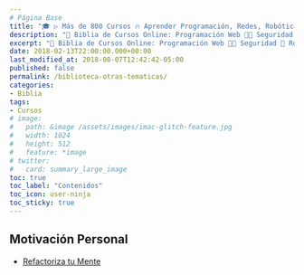 ```yaml
---
# Página Base
title: "🎓 ▷ Más de 800 Cursos 🔥 Aprender Programación, Redes, Robótica, Seguridad"
description: "🚀 Biblia de Cursos Online: Programación Web 👩‍💻 Seguridad 🔐 Robótica 🤖 Redes 🕸 Criptomonedas 💰 Ofimática 💻 & Más ¡💥 100% GRATIS y en ESPAÑOL 💥!"
excerpt: "🚀 Biblia de Cursos Online: Programación Web 👩‍💻 Seguridad 🔐 Robótica 🤖 Redes 🕸 Criptomonedas 💰 Ofimática 💻 & Más ¡💥 100% GRATIS y en ESPAÑOL 💥!"
date: 2018-02-13T22:00:00.000+00:00
last_modified_at: 2018-08-07T12:42:42-05:00
published: false
permalink: /biblioteca-otras-tematicas/
categories:
- Biblia
tags:
- Cursos
# image: 
#   path: &image /assets/images/imac-glitch-feature.jpg
#   width: 1024
#   height: 512
#   feature: *image
# twitter:
#   card: summary_large_image
toc: true
toc_label: "Contenidos"
toc_icon: user-ninja
toc_sticky: true
---
```


## Motivación Personal

* [Refactoriza tu Mente](https://leanpub.com/refactorizatumente?)
